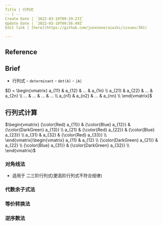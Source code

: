 ```yaml
---
Title | 行列式
-- | --
Create Date | `2022-03-19T09:29:27Z`
Update Date | `2022-03-19T09:56:49Z`
Edit link | [here](https://github.com/junxnone/aiwiki/issues/301)

---
```

## Reference

## Brief
- 行列式 - `determinant` - `det(A)` - `|A|`

$D = \begin{vmatrix}
a_{11} & a_{12} & ... & a_{1n} \\
a_{21} & a_{22} & ... & a_{2n} \\
... & ... & ... & ... \\
a_{n1} & a_{n2} & ... & a_{nn} \\
\end{vmatrix}$


## 行列式计算



$\begin{vmatrix}
{\color{Red} a_{11}} & {\color{Blue} a_{12}} & {\color{DarkGreen} a_{13}} \\
a_{21} & {\color{Red} a_{22}} & {\color{Blue} a_{23}} \\
a_{31} & a_{32} & {\color{Red} a_{33}} \\
\end{vmatrix}\begin{vmatrix}
a_{11} & a_{12} \\
{\color{DarkGreen} a_{21}} & a_{22} \\
{\color{Blue} a_{31}} & {\color{DarkGreen} a_{32}} \\
\end{vmatrix}$


### 对角线法
- 适用于 二三阶行列式(更高阶行列式不符合规律)




### 代数余子式法

### 等价转换法

### 逆序数法


